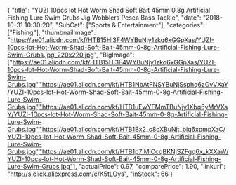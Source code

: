 {
	"title": "YUZI 10pcs lot Hot Worm Shad Soft Bait 45mm 0.8g Artificial Fishing Lure Swim Grubs Jig Wobblers Pesca Bass Tackle",
	"date": "2018-10-31 10:30:20",
	"SubCat": ["Sports & Entertainment"],
	"categories": ["Fishing"],
	"thumbnailImage": "https://ae01.alicdn.com/kf/HTB15Hi3F4WYBuNjy1zkq6xGGpXas/YUZI-10pcs-lot-Hot-Worm-Shad-Soft-Bait-45mm-0-8g-Artificial-Fishing-Lure-Swim-Grubs.jpg_220x220.jpg",
	"BigImage": ["https://ae01.alicdn.com/kf/HTB15Hi3F4WYBuNjy1zkq6xGGpXas/YUZI-10pcs-lot-Hot-Worm-Shad-Soft-Bait-45mm-0-8g-Artificial-Fishing-Lure-Swim-Grubs.jpg","https://ae01.alicdn.com/kf/HTB1NbAtFNSYBuNjSsphq6zGvVXaY/YUZI-10pcs-lot-Hot-Worm-Shad-Soft-Bait-45mm-0-8g-Artificial-Fishing-Lure-Swim-Grubs.jpg","https://ae01.alicdn.com/kf/HTB1uEwYFMmTBuNjy1Xbq6yMrVXaY/YUZI-10pcs-lot-Hot-Worm-Shad-Soft-Bait-45mm-0-8g-Artificial-Fishing-Lure-Swim-Grubs.jpg","https://ae01.alicdn.com/kf/HTB1Bx2_c8cXBuNjt_biq6xpmpXaC/YUZI-10pcs-lot-Hot-Worm-Shad-Soft-Bait-45mm-0-8g-Artificial-Fishing-Lure-Swim-Grubs.jpg","https://ae01.alicdn.com/kf/HTB1p7IMlCcqBKNjSZFgq6x_kXXaW/YUZI-10pcs-lot-Hot-Worm-Shad-Soft-Bait-45mm-0-8g-Artificial-Fishing-Lure-Swim-Grubs.jpg"],
	"actualPrice": 0.97,
	"comparePrice": 1.90,
	"linkurl": "http://s.click.aliexpress.com/e/K5tLOys",
	"inStock": 66
}
